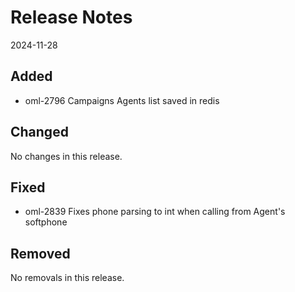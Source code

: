 # Release Notes
2024-11-28

## Added

- oml-2796 Campaigns Agents list saved in redis

## Changed

No changes in this release.

## Fixed

- oml-2839 Fixes phone parsing to int when calling from Agent's softphone

## Removed

No removals in this release.
